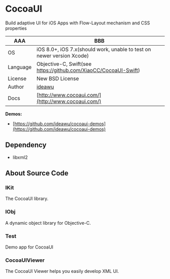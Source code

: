 # CocoaUI

Build adaptive UI for iOS Apps with Flow-Layout mechanism and CSS properties

| AAA | BBB |
| ----| --- |
| OS | iOS 8.0+, iOS 7.x(should work, unable to test on newer version Xcode) |
| Language | Objective-C, Swift(see https://github.com/XiaoCC/CocoaUI-Swift) |
| License | New BSD License |
| Author | [ideawu](http://www.ideawu.net/) |
| Docs | [http://www.cocoaui.com/](http://www.cocoaui.com/) |


__Demos:__
 * [https://github.com/ideawu/cocoaui-demos](https://github.com/ideawu/cocoaui-demos)

## Dependency

 * libxml2


## About Source Code

### IKit

The CocoaUI library.

### IObj

A dynamic object library for Objective-C.

### Test

Demo app for CocoaUI

### CocoaUIViewer

The CocoaUI Viewer helps you easily develop XML UI.
